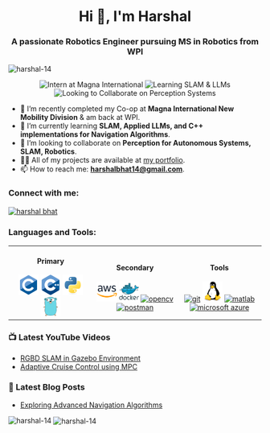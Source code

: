 <h1 align="center">Hi 👋, I'm Harshal</h1>
<h3 align="center">A passionate Robotics Engineer pursuing MS in Robotics from WPI</h3>

<p align="left">
  <img src="https://komarev.com/ghpvc/?username=harshal-14&label=Profile%20views&color=0e75b6&style=flat" alt="harshal-14" />
</p>

<p align="center">
  <img src="https://img.shields.io/badge/Intern-Magna_International-blue?style=flat-square&logo=microsoft" alt="Intern at Magna International"/>
  <img src="https://img.shields.io/badge/Learning-SLAM%20&%20LLMs-orange?style=flat-square&logo=learning" alt="Learning SLAM & LLMs"/>
  <img src="https://img.shields.io/badge/Collaborate-Perception%20Systems-green?style=flat-square&logo=github" alt="Looking to Collaborate on Perception Systems"/>
</p>

- 🔭 I’m recently completed my Co-op at **Magna International New Mobility Division** & am back at WPI.
- 🌱 I’m currently learning **SLAM, Applied LLMs, and C++ implementations for Navigation Algorithms**.
- 👯 I’m looking to collaborate on **Perception for Autonomous Systems, SLAM, Robotics**.
- 👨‍💻 All of my projects are available at [my portfolio](https://harshal-14.github.io/).
- 📫 How to reach me: **harshalbhat14@gmail.com**.

### Connect with me:
<p align="left">
  <a href="https://linkedin.com/in/harshal bhat" target="blank"><img align="center" src="https://raw.githubusercontent.com/rahuldkjain/github-profile-readme-generator/master/src/images/icons/Social/linked-in-alt.svg" alt="harshal bhat" height="30" width="40" /></a>
</p>

### Languages and Tools:
<table>
  <tr>
    <td align="center" width="33%">
      <h4>Primary</h4>
      <a href="https://www.cprogramming.com/" target="_blank" rel="noreferrer"><img src="https://raw.githubusercontent.com/devicons/devicon/master/icons/c/c-original.svg" alt="c" width="40" height="40"/></a>
      <a href="https://www.w3schools.com/cpp/" target="_blank" rel="noreferrer"><img src="https://raw.githubusercontent.com/devicons/devicon/master/icons/cplusplus/cplusplus-original.svg" alt="cplusplus" width="40" height="40"/></a>
      <a href="https://www.python.org" target="_blank" rel="noreferrer"><img src="https://raw.githubusercontent.com/devicons/devicon/master/icons/python/python-original.svg" alt="python" width="40" height="40"/></a>
      <a href="https://golang.org" target="_blank" rel="noreferrer"><img src="https://raw.githubusercontent.com/devicons/devicon/master/icons/go/go-original.svg" alt="golang" width="40" height="40"/></a>
    </td>
    <td align="center" width="33%">
      <h4>Secondary</h4>
      <a href="https://aws.amazon.com" target="_blank" rel="noreferrer"><img src="https://raw.githubusercontent.com/devicons/devicon/master/icons/amazonwebservices/amazonwebservices-original-wordmark.svg" alt="aws" width="40" height="40"/></a>
      <a href="https://www.docker.com/" target="_blank" rel="noreferrer"><img src="https://raw.githubusercontent.com/devicons/devicon/master/icons/docker/docker-original-wordmark.svg" alt="docker" width="40" height="40"/></a>
      <a href="https://opencv.org/" target="_blank" rel="noreferrer"><img src="https://www.vectorlogo.zone/logos/opencv/opencv-icon.svg" alt="opencv" width="40" height="40"/></a>
      <a href="https://www.postman.com" target="_blank" rel="noreferrer"><img src="https://www.vectorlogo.zone/logos/getpostman/getpostman-icon.svg" alt="postman" width="40" height="40"/></a>
    </td>
    <td align="center" width="33%">
      <h4>Tools</h4>
      <a href="https://git-scm.com/" target="_blank" rel="noreferrer"><img src="https://www.vectorlogo.zone/logos/git-scm/git-scm-icon.svg" alt="git" width="40" height="40"/></a>
      <a href="https://www.linux.org/" target="_blank" rel="noreferrer"><img src="https://raw.githubusercontent.com/devicons/devicon/master/icons/linux/linux-original.svg" alt="linux" width="40" height="40"/></a>
      <a href="https://www.mathworks.com/" target="_blank" rel="noreferrer"><img src="https://upload.wikimedia.org/wikipedia/commons/2/21/Matlab_Logo.png" alt="matlab" width="40" height="40"/></a>
      <a href="https://azure.microsoft.com" target="_blank" rel="noreferrer"><img src="https://www.vectorlogo.zone/logos/microsoft_azure/microsoft_azure-icon.svg" alt="microsoft azure" width="40" height="40"/></a>
    </td>
  </tr>
</table>

### 📺 Latest YouTube Videos
<!-- YOUTUBE:START -->
- [RGBD SLAM in Gazebo Environment](https://youtu.be/CAFguSQwbX8)
- [Adaptive Cruise Control using MPC](https://youtu.be/9P2mqqktDwU)
<!-- YOUTUBE:END -->

### 📕 Latest Blog Posts
<!-- BLOG-POST-LIST:START -->
- [Exploring Advanced Navigation Algorithms](#)
<!-- BLOG-POST-LIST:END -->

<p><img align="left" src="https://github-readme-stats.vercel.app/api/top-langs?username=harshal-14&show_icons=true&locale=en&layout=compact" alt="harshal-14" /></p>
<p>&nbsp;<img align="center" src="https://github-readme-stats.vercel.app/api?username=harshal-14&show_icons=true&locale=en" alt="harshal-14" /></p>
